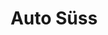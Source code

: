 ---
title: "Auto Süss"
url: /sankt-michael-im-lungau/auto-suess-murtalstrasse/
shop: Autowerkstatt
---